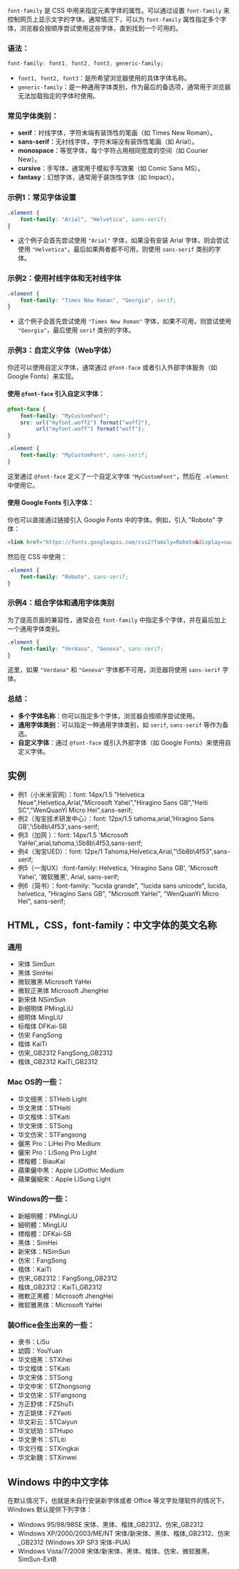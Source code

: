 `font-family` 是 CSS 中用来指定元素字体的属性。可以通过设置 `font-family` 来控制网页上显示文字的字体。通常情况下，可以为 `font-family` 属性指定多个字体，浏览器会按顺序尝试使用这些字体，直到找到一个可用的。

### 语法：
```css
font-family: font1, font2, font3, generic-family;
```
- `font1, font2, font3`：是所希望浏览器使用的具体字体名称。
- `generic-family`：是一种通用字体类别，作为最后的备选项，通常用于浏览器无法加载指定的字体时使用。

### 常见字体类别：
- **serif**：衬线字体，字符末端有装饰性的笔画（如 Times New Roman）。
- **sans-serif**：无衬线字体，字符末端没有装饰性笔画（如 Arial）。
- **monospace**：等宽字体，每个字符占用相同宽度的空间（如 Courier New）。
- **cursive**：手写体，通常用于模拟手写效果（如 Comic Sans MS）。
- **fantasy**：幻想字体，通常用于装饰性字体（如 Impact）。

### 示例1：常见字体设置
```css
.element {
    font-family: "Arial", "Helvetica", sans-serif;
}
```
- 这个例子会首先尝试使用 `"Arial"` 字体，如果没有安装 Arial 字体，则会尝试使用 `"Helvetica"`，最后如果两者都不可用，则使用 `sans-serif` 类别的字体。

### 示例2：使用衬线字体和无衬线字体
```css
.element {
    font-family: "Times New Roman", "Georgia", serif;
}
```
- 这个例子会首先尝试使用 `"Times New Roman"` 字体，如果不可用，则尝试使用 `"Georgia"`，最后使用 `serif` 类别的字体。

### 示例3：自定义字体（Web字体）
你还可以使用自定义字体，通常通过 `@font-face` 或者引入外部字体服务（如 Google Fonts）来实现。

#### 使用 `@font-face` 引入自定义字体：
```css
@font-face {
    font-family: "MyCustomFont";
    src: url("myfont.woff2") format("woff2"),
         url("myfont.woff") format("woff");
}

.element {
    font-family: "MyCustomFont", sans-serif;
}
```
这里通过 `@font-face` 定义了一个自定义字体 `"MyCustomFont"`，然后在 `.element` 中使用它。

#### 使用 Google Fonts 引入字体：
你也可以直接通过链接引入 Google Fonts 中的字体。例如，引入 "Roboto" 字体：

```html
<link href="https://fonts.googleapis.com/css2?family=Roboto&display=swap" rel="stylesheet">
```

然后在 CSS 中使用：

```css
.element {
    font-family: "Roboto", sans-serif;
}
```

### 示例4：组合字体和通用字体类别
为了提高页面的兼容性，通常会在 `font-family` 中指定多个字体，并在最后加上一个通用字体类别。

```css
.element {
    font-family: "Verdana", "Geneva", sans-serif;
}
```
这里，如果 `"Verdana"` 和 `"Geneva"` 字体都不可用，浏览器将使用 `sans-serif` 字体。

### 总结：
- **多个字体名称**：你可以指定多个字体，浏览器会按顺序尝试使用。
- **通用字体类别**：可以指定一种通用字体类别，如 `serif`, `sans-serif` 等作为备选。
- **自定义字体**：通过 `@font-face` 或引入外部字体（如 Google Fonts）来使用自定义字体。

## 实例

[](https://gist.github.com/alex1504/112b462fbc08722a33a8915254410e22#%E5%AE%9E%E4%BE%8B)

- 例1（小米米官网）：font: 14px/1.5 "Helvetica Neue",Helvetica,Arial,"Microsoft Yahei","Hiragino Sans GB","Heiti SC","WenQuanYi Micro Hei",sans-serif;
- 例2（淘宝技术研发中心）：font: 12px/1.5 tahoma,arial,'Hiragino Sans GB','\5b8b\4f53',sans-serif;
- 例3（加网 ）：font: 14px/1.5 'Microsoft YaHei',arial,tahoma,\5b8b\4f53,sans-serif;
- 例4（淘宝UED）：font: 12px/1 Tahoma,Helvetica,Arial,"\5b8b\4f53",sans-serif;
- 例5（一淘UX）:font-family: Helvetica, 'Hiragino Sans GB', 'Microsoft Yahei', '微软雅黑', Arial, sans-serif;
- 例6（简书）：font-family: "lucida grande", "lucida sans unicode", lucida, helvetica, "Hiragino Sans GB", "Microsoft YaHei", "WenQuanYi Micro Hei", sans-serif;

## HTML，CSS，font-family：中文字体的英文名称

### 通用
- 宋体 SimSun
- 黑体 SimHei
- 微软雅黑 Microsoft YaHei
- 微软正黑体 Microsoft JhengHei
- 新宋体 NSimSun
- 新细明体 PMingLiU
- 细明体 MingLiU
- 标楷体 DFKai-SB
- 仿宋 FangSong
- 楷体 KaiTi
- 仿宋_GB2312 FangSong_GB2312
- 楷体_GB2312 KaiTi_GB2312

### Mac OS的一些：
- 华文细黑：STHeiti Light 
- 华文黑体：STHeiti
- 华文楷体：STKaiti
- 华文宋体：STSong
- 华文仿宋：STFangsong
- 儷黑 Pro：LiHei Pro Medium
- 儷宋 Pro：LiSong Pro Light
- 標楷體：BiauKai
- 蘋果儷中黑：Apple LiGothic Medium
- 蘋果儷細宋：Apple LiSung Light

### Windows的一些：
- 新細明體：PMingLiU
- 細明體：MingLiU
- 標楷體：DFKai-SB
- 黑体：SimHei
- 新宋体：NSimSun
- 仿宋：FangSong
- 楷体：KaiTi
- 仿宋_GB2312：FangSong_GB2312
- 楷体_GB2312：KaiTi_GB2312
- 微軟正黑體：Microsoft JhengHei
- 微软雅黑体：Microsoft YaHei

### 装Office会生出来的一些：
- 隶书：LiSu
- 幼圆：YouYuan
- 华文细黑：STXihei
- 华文楷体：STKaiti
- 华文宋体：STSong
- 华文中宋：STZhongsong
- 华文仿宋：STFangsong
- 方正舒体：FZShuTi
- 方正姚体：FZYaoti
- 华文彩云：STCaiyun
- 华文琥珀：STHupo
- 华文隶书：STLiti
- 华文行楷：STXingkai
- 华文新魏：STXinwei

## Windows 中的中文字体
在默认情况下，也就是未自行安装新字体或者 Office 等文字处理软件的情况下，Windows 默认提供下列字体：
- Windows 95/98/98SE 宋体、黑体、楷体_GB2312、仿宋_GB2312
- Windows XP/2000/2003/ME/NT 宋体/新宋体、黑体、楷体_GB2312、仿宋_GB2312 (Windows XP SP3 宋体-PUA)
- Windows Vista/7/2008 宋体/新宋体、黑体、楷体、仿宋、微软雅黑、SimSun-ExtB